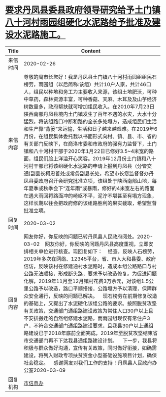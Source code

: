 # <a href="http://www.shangluo.gov.cn/zmhd/ldxxxx.jsp?urltype=leadermail.LeaderMailContentUrl&wbtreeid=1112&leadermailid=5699">要求丹凤县委县政府领导研究给予土门镇八十河村雨园组硬化水泥路给予批准及建设水泥路施工。</a>
| Title |                                                                                                                                                                                                                                                                   Content                                                                                                                                                                                                                                                                    |
|:-----:|----------------------------------------------------------------------------------------------------------------------------------------------------------------------------------------------------------------------------------------------------------------------------------------------------------------------------------------------------------------------------------------------------------------------------------------------------------------------------------------------------------------------------------------------|
| 来信时间  | 2020-02-26                                                                                                                                                                                                                                                                                                                                                                                                                                                                                                                                   |
| 来信内容  | 尊敬的周市长您好！我是丹凤县土门镇八十河村雨园组组民石榜劳，雨园组（以后简称:该组）共计10户人家，共计46口人，组民以种地和务工为主要收入来源，该组土地肥沃，可种中草药，森林资源丰富，可种香菇、天麻、木耳及及山芋经济树数量多，政府帮扶就可增加组民收入。在2010年7月23日陕西南部丹凤县境内土门镇发生了百年不遇的水灾，大水十分猛烈，将该组路口冲断和路的全长多处塌方，造成组民们生活和生产靠“背篓”来运输，生活和日子越来越艰难。在2019年6月份，在组民集体委托我以书面形式向村、镇、县、市、省的有关部门反映下，在商洛市委和市政府的强有力监督下，土门镇和八十河村干部于2020年1月22日已修好3.5~4米宽的路面，组民们脸上洋溢开心笑容。2019年12月份土门镇和八十河村干部已将该组硬化水泥路的申请上报到丹凤县（分管交通)副县长柯忠善处或常务副县长处，希望市长您监督督办丹凤县委政府召开会研究批准立项，该组处于陕西南部山地，每年夏季或秋季会下“连年雨”或暴雨，修好的4米宽左右的路面在遇大雨回将路面冲的崎岖不平，泥泞不堪甚至有塌方现象，这样长期以往会把政府修的该组路胜利的果实截取，希望监督批准立项。                      |
| 回复时间  | 2020-03-02                                                                                                                                                                                                                                                                                                                                                                                                                                                                                                                                   |
| 回复内容  | 网友你好，你反映的问题已转丹凤县人民政府阅处。2020-03-02    网友你好，你反映的问题丹凤县高度重视，立即安排相关单位进行核查。现回复如下：    经查，反映人石榜劳，2019年多次在网络、12345平台，省、市人大和县委、政府信访，反映该村在修建通村水泥路时，造成本组公路路口与村公路无法顺接，形成断头路，要求予以改造修复。为促进问题化解，2019年11月至12月镇村花费3万余元，对该组1.5公里公路予以改造，路口平顺搭接，公路塌方予以清理，保障群众安全通行，反映的问题已解决。    现石榜劳在前期修复改造的基础上，又提出了水泥硬化该组公路的要求。按照脱贫攻坚有关政策，交通部门通组路建设政策为常住人口30户以上且不安排搬迁的自然组修建水泥路，而雨园组现仅有常住户3户，不符合交通部门通组路建设要求，且我县30户以上通组路建设已于2018年底前全面完成，2019年至脱贫攻坚结束省市交通部门再不下达我县通组路建设计划。    下一步，我县将积极与群众做好沟通，宣传有关政策，同时做好衔接，如确需建设，将列入财政专项扶贫资金小型基础设施项目计划，确保社会稳定。    感谢网友对我们工作的支持！丹凤县人民政府办公室2020-03-09 |
| 回复机构  | <a href="../../categories/agencies/市信息办.md">市信息办</a>                                                                                                                                                                                                                                                                                                                                                                                                                                                                                           |